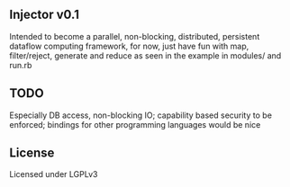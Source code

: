 ## Injector v0.1
Intended to become a parallel, non-blocking, distributed, persistent dataflow computing framework, for now, just have fun with map, filter/reject, generate and reduce as seen in the example in modules/ and run.rb

## TODO
Especially DB access, non-blocking IO; capability based security to be enforced; bindings for other programming languages would be nice

## License
Licensed under LGPLv3
